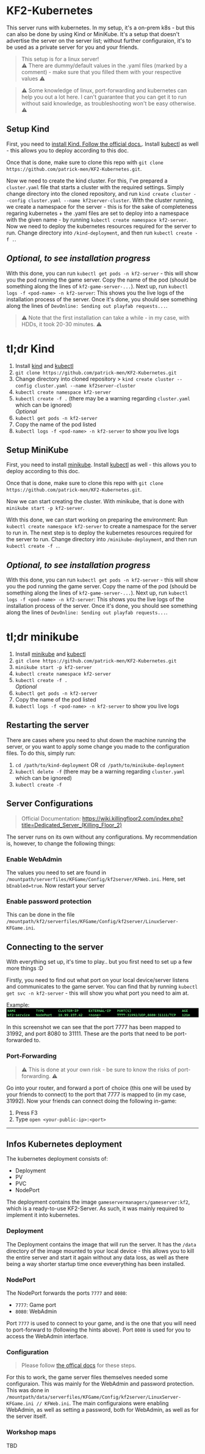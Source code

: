 # KF2-Kubernetes

This server runs with kubernetes. In my setup, it's a on-prem k8s - but this can also be done by using Kind or MiniKube.
It's a setup that doesn't advertise the server on the server list; without further configuraion, it's to be used as a private server for you and your friends.

> This setup is for a linux server! <br>
> :warning: There are dummy/default values in the .yaml files (marked by a comment) - make sure that you filled them with your respective values :warning:

> :warning: Some knowledge of linux, port-forwarding and kubernetes can help you out a lot here. I can't guarantee that you can get it to run without said knowledge, as troubleshooting won't be easy otherwise. :warning:

## Setup Kind

First, you need to [install Kind. Follow the official docs.](https://kind.sigs.k8s.io/docs/user/quick-start/#installation). Install [kubectl](https://kubernetes.io/docs/tasks/tools/) as well - this allows you to deploy according to this doc.

Once that is done, make sure to clone this repo with `git clone https://github.com/patrick-men/KF2-Kubernetes.git`.

Now we need to create the kind cluster. For this, I've prepared a `cluster.yaml` file that starts a cluster with the required settings. Simply change directory into the cloned repository, and run `kind create cluster --config cluster.yaml --name kf2server-cluster`. With the cluster running, we create a namespace for the server - this is for the sake of completeness regaring kubernetes + the .yaml files are set to deploy into a namespace with the given name - by running `kubectl create namespace kf2-server`.
Now we need to deploy the kubernetes resources required for the server to run. Change directory into `/kind-deployment`, and then run `kubectl create -f .`.

## _Optional, to see installation progress_

With this done, you can run `kubectl get pods -n kf2-server` - this will show you the pod running the game server. Copy the name of the pod (should be something along the lines of `kf2-game-server-...`). Next up, run `kubectl logs -f <pod-name> -n kf2-server`: This shows you the live logs of the installation process of the server. Once it's done, you should see something along the lines of `DevOnline: Sending out playfab requests...`.

> :warning: Note that the first installation can take a while - in my case, with HDDs, it took 20-30 minutes. :warning:

# tl;dr Kind

1. Install [kind](https://kind.sigs.k8s.io/docs/user/quick-start/#installation) and [kubectl](https://kubernetes.io/docs/tasks/tools/)
2. `git clone https://github.com/patrick-men/KF2-Kubernetes.git`
3. Change directory into cloned repository > `kind create cluster --config cluster.yaml --name kf2server-cluster`
4. `kubectl create namespace kf2-server`
4. `kubectl create -f .` (there may be a warning regarding `cluster.yaml` which can be ignored)<br>
_Optional_ <br>
6. `kubectl get pods -n kf2-server`
7. Copy the name of the pod listed
8. `kubectl logs -f <pod-name> -n kf2-server` to show you live logs

## Setup MiniKube

First, you need to install [minikube](https://minikube.sigs.k8s.io/docs/start/). Install [kubectl](https://kubernetes.io/docs/tasks/tools/) as well - this allows you to deploy according to this doc.

Once that is done, make sure to clone this repo with `git clone https://github.com/patrick-men/KF2-Kubernetes.git`.

Now we can start creating the cluster. With minikube, that is done with `minikube start -p kf2-server`.

With this done, we can start working on preparing the environment: Run `kubectl create namespace kf2-server` to create a namespace for the server to run in. The next step is to deploy the kubernetes resources required for the server to run. Change directory into `/minikube-deployment`, and then run `kubectl create -f .`.

## _Optional, to see installation progress_

With this done, you can run `kubectl get pods -n kf2-server` - this will show you the pod running the game server. Copy the name of the pod (should be something along the lines of `kf2-game-server-...`). Next up, run `kubectl logs -f <pod-name> -n kf2-server`: This shows you the live logs of the installation process of the server. Once it's done, you should see something along the lines of `DevOnline: Sending out playfab requests...`.

# tl;dr minikube

1. Install [minikube](https://minikube.sigs.k8s.io/docs/start/) and [kubectl](https://kubernetes.io/docs/tasks/tools/)
2. `git clone https://github.com/patrick-men/KF2-Kubernetes.git`
3. `minikube start -p kf2-server`
4. `kubectl create namespace kf2-server`
5. `kubectl create -f .` <br>
_Optional_ <br>
6. `kubectl get pods -n kf2-server`
7. Copy the name of the pod listed
8. `kubectl logs -f <pod-name> -n kf2-server` to show you live logs

## Restarting the server

There are cases where you need to shut down the machine running the server, or you want to apply some change you made to the configuration files. To do this, simply run:

1. `cd /path/to/kind-deployment` OR `cd /path/to/minikube-deployment`
2. `kubectl delete -f`  (there may be a warning regarding `cluster.yaml` which can be ignored)
3. `kubectl create -f`

## Server Configurations

> Official Documentation: https://wiki.killingfloor2.com/index.php?title=Dedicated_Server_(Killing_Floor_2)

The server runs on its own without any configurations. My recommendation is, however, to change the following things:

### Enable WebAdmin

The values you need to set are found in `/mountpath/serverfiles/KFGame/Config/kf2server/KFWeb.ini`. Here, set `bEnabled=true`. Now restart your server

### Enable password protection

This can be done in the file `/mountpath/kf2/serverfiles/KFGame/Config/kf2server/LinuxServer-KFGame.ini`. 

## Connecting to the server

With everything set up, it's time to play.. but you first need to set up a few more things :D

Firstly, you need to find out what port on your local device/server listens and communicates to the game server. You can find that by running `kubectl get svc -n kf2-server` - this will show you what port you need to aim at.

Example: <br>
![Alt text](image.png) <br>

In this screenshot we can see that the port 7777 has been mapped to 31992, and port 8080 to 31111. These are the ports that need to be port-forwarded to.

### Port-Forwarding

> :warning: This is done at your own risk - be sure to know the risks of port-forwarding. :warning:

Go into your router, and forward a port of choice (this one will be used by your friends to connect) to the port that 7777 is mapped to (in my case, 31992). Now your friends can connect doing the following in-game:

1. Press F3
2. Type `open <your-public-ip>:<port>`

---

## Infos Kubernetes deployment

The kubernetes deployment consists of:

- Deployment
- PV
- PVC
- NodePort

The deployment contains the image `gameservermanagers/gameserver:kf2`, which is a ready-to-use KF2-Server. As such, it was mainly required to implement it into kubernetes.

### Deployment

The Deployment contains the image that will run the server. It has the `/data` directory of the image mounted to your local device - this allows you to kill the entire server and start it again without any data loss, as well as there being a way shorter startup time once eveverything has been installed.

### NodePort

The NodePort forwards the ports `7777` and `8080`:

- `7777`: Game port
- `8080`: WebAdmin

Port `7777` is used to connect to your game, and is the one that you will need to port-forward to (following the hints above).
Port `8080` is used for you to access the WebAdmin interface.


### Configuration

> Please follow [the offical docs](https://wiki.killingfloor2.com/index.php?title=Dedicated_Server_(Killing_Floor_2)) for these steps.

For this to work, the game server files themselves needed some configuraion. This was mainly for the WebAdmin and password protection.
This was done in `/mountpath/data/serverfiles/KFGame/Config/kf2server/LinuxServer-KFGame.ini // KFWeb.ini`. The main configuraions were enabling WebAdmin, as well as setting a password, both for WebAdmin, as well as for the server itself.


### Workshop maps

TBD